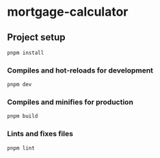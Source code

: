 # mortgage-calculator

## Project setup

```markdown
pnpm install
```

### Compiles and hot-reloads for development

```markdown
pnpm dev
```

### Compiles and minifies for production

```markdown
pnpm build
```

### Lints and fixes files

```markdown
pnpm lint
```
